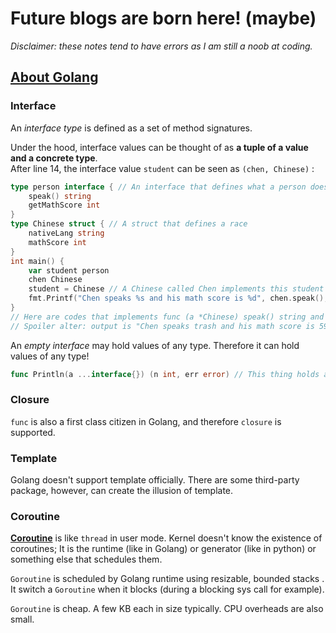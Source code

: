# Future blogs are born here! (maybe)

*Disclaimer: these notes tend to have errors as I am still a noob at coding.*

## <u>About Golang</u>

### Interface

An *interface type* is defined as a set of method signatures.

Under the hood, interface values can be thought of as **a tuple of a value and a concrete type**.  
After line 14, the interface value `student` can be seen as `(chen, Chinese)` :

```go
type person interface { // An interface that defines what a person does
	speak() string
	getMathScore int
}
type Chinese struct { // A struct that defines a race
	nativeLang string
    mathScore int
}
int main() {
    var student person
    chen Chinese
    student = Chinese // A Chinese called Chen implements this student   
    fmt.Printf("Chen speaks %s and his math score is %d", chen.speak(), chen.getMathScore())
}
// Here are codes that implements func (a *Chinese) speak() string and others
// Spoiler alter: output is "Chen speaks trash and his math score is 59.👌😎👍"
```

An *empty interface* may hold values of any type. Therefore it can hold values of any type!

```go
func Println(a ...interface{}) (n int, err error) // This thing holds any number and type of values. Damn!
```

### Closure

`func` is also a first class citizen in Golang, and therefore `closure` is supported.

### Template

Golang doesn't support template officially. There are some third-party package, however, can create the illusion of template. 

### Coroutine

<u>**Coroutine**</u> is like `thread` in user mode. Kernel doesn't know the existence of coroutines; It is the runtime (like in Golang) or generator (like in python) or something else that schedules them.

`Goroutine` is scheduled by Golang runtime using resizable, bounded stacks . It switch a `Goroutine` when it blocks (during a blocking sys call for example). 

`Goroutine` is cheap. A few KB each in size typically. CPU overheads are also small.

